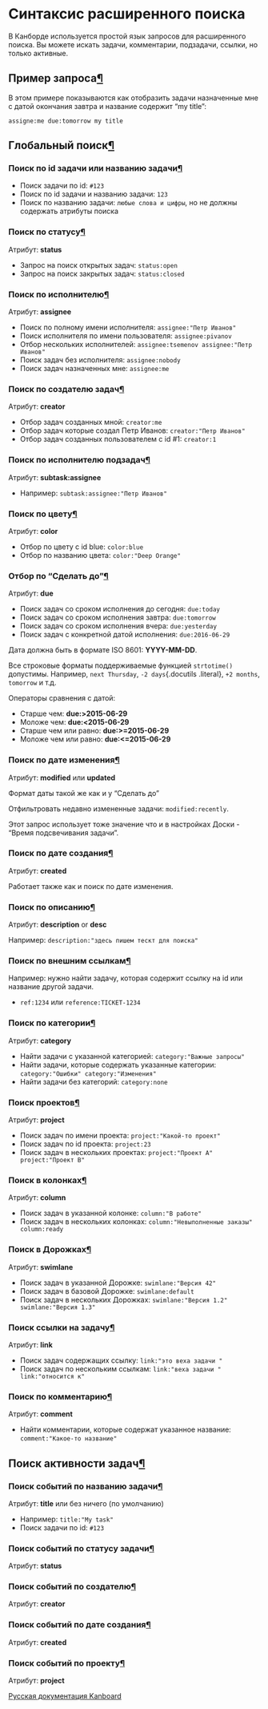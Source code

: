 Синтаксис расширенного поиска
=============================


В Канборде используется простой язык запросов для расширенного поиска. Вы можете искать задачи, комментарии, подзадачи, ссылки, но только активные.


Пример запроса[¶](#example-of-query "Ссылка на этот заголовок")
---------------------------------------------------------------



В этом примере показываются как отобразить задачи назначенные мне с датой окончания завтра и название содержит “my title”:



    assigne:me due:tomorrow my title



Глобальный поиск[¶](#global-search "Ссылка на этот заголовок")
--------------------------------------------------------------



### Поиск по id задачи или названию задачи[¶](#search-by-task-id-or-title "Ссылка на этот заголовок")

-   Поиск задачи по id: `#123`
-   Поиск по id задачи и названию задачи: `123`
-   Поиск по названию задачи: `любые слова и цифры`, но не должны содержать атрибуты поиска


### Поиск по статусу[¶](#search-by-status "Ссылка на этот заголовок")

Атрибут: **status**

-   Запрос на поиск открытых задач: `status:open`
-   Запрос на поиск закрытых задач: `status:closed`



### Поиск по исполнителю[¶](#search-by-assignee "Ссылка на этот заголовок")


Атрибут: **assignee**

-   Поиск по полному имени исполнителя: `assignee:"Петр Иванов"`
-   Поиск исполнителя по имени пользователя: `assignee:pivanov`
-   Отбор нескольких исполнителей: `assignee:tsemenov assignee:"Петр Иванов"`
-   Поиск задач без исполнителя: `assignee:nobody`
-   Поиск задач назначенных мне: `assignee:me`


### Поиск по создателю задач[¶](#search-by-task-creator "Ссылка на этот заголовок")


Атрибут: **creator**

-   Отбор задач созданных мной: `creator:me`
-   Отбор задач которые создал Петр Иванов: `creator:"Петр Иванов"`
-   Отбор задач созданных пользователем с id \#1: `creator:1`


### Поиск по исполнителю подзадач[¶](#search-by-subtask-assignee "Ссылка на этот заголовок")

Атрибут: **subtask:assignee**

-   Например: `subtask:assignee:"Петр Иванов"`


### Поиск по цвету[¶](#search-by-color "Ссылка на этот заголовок")

Атрибут: **color**

-   Отбор по цвету с id blue: `color:blue`
-   Отбор по названию цвета: `color:"Deep Orange"`


### Отбор по “Сделать до”[¶](#search-by-the-due-date "Ссылка на этот заголовок")


Атрибут: **due**

-   Поиск задач со сроком исполнения до сегодня: `due:today`
-   Поиск задач со сроком исполнения завтра: `due:tomorrow`
-   Поиск задач со сроком исполнения вчера: `due:yesterday`
-   Поиск задач с конкретной датой исполнения: `due:2016-06-29`

Дата должна быть в формате ISO 8601: **YYYY-MM-DD**.

Все строковые форматы поддерживаемые функцией `strtotime()` допустимы. Например, `next Thursday`, `-2 days`{.docutils .literal}, `+2 months`, `tomorrow` и т.д.


Операторы сравнения с датой:

-   Старше чем: **due:\>2015-06-29**
-   Моложе чем: **due:\<2015-06-29**
-   Старше чем или равно: **due:\>=2015-06-29**
-   Моложе чем или равно: **due:\<=2015-06-29**


### Поиск по дате изменения[¶](#search-by-modification-date "Ссылка на этот заголовок")

Атрибут: **modified** или **updated**

Формат даты такой же как и у “Сделать до”

Отфильтровать недавно измененные задачи: `modified:recently`.

Этот запрос использует тоже значение что и в настройках Доски - “Время подсвечивания задачи”.


### Поиск по дате создания[¶](#search-by-creation-date "Ссылка на этот заголовок")

Атрибут: **created**

Работает также как и поиск по дате изменения.


### Поиск по описанию[¶](#search-by-description "Ссылка на этот заголовок")

Атрибут: **description** or **desc**

Например: `description:"здесь пишем тескт для поиска"`


### Поиск по внешним ссылкам[¶](#search-by-external-reference "Ссылка на этот заголовок")

Например: нужно найти задачу, которая содержит ссылку на id или название другой задачи.

-   `ref:1234` или `reference:TICKET-1234`


### Поиск по категории[¶](#search-by-category "Ссылка на этот заголовок")

Атрибут: **category**

-   Найти задачи с указанной категорией: `category:"Важные запросы"`
-   Найти задачи, которые содержать указанные категории: `category:"Ошибки" category:"Изменения"`
-   Найти задачи без категорий: `category:none`


### Поиск проектов[¶](#search-by-project "Ссылка на этот заголовок")

Атрибут: **project**

-   Поиск задач по имени проекта: `project:"Какой-то проект"`
-   Поиск задач по id проекта: `project:23`
-   Поиск задач в нескольких проектах: `project:"Проект A" project:"Проект B"`


### Поиск в колонках[¶](#search-by-columns "Ссылка на этот заголовок")

Атрибут: **column**

-   Поиск задач в указанной колонке: `column:"В работе"`
-   Поиск задач в нескольких колонках: `column:"Невыполненные заказы" column:ready`


### Поиск в Дорожках[¶](#search-by-swim-lane "Ссылка на этот заголовок")

Атрибут: **swimlane**

-   Поиск задач в указанной Дорожке: `swimlane:"Версия 42"`
-   Поиск задач в базовой Дорожке: `swimlane:default`
-   Поиск задач в нескольких Дорожках: `swimlane:"Версия 1.2" swimlane:"Версия 1.3"`


### Поиск ссылки на задачу[¶](#search-by-task-link "Ссылка на этот заголовок")

Атрибут: **link**

-   Поиск задач содержащих ссылку: `link:"это веха задачи "`
-   Поиск задач по нескольким ссылкам: `link:"веха задачи " link:"относится к"`


### Поиск по комментарию[¶](#search-by-comment "Ссылка на этот заголовок")

Атрибут: **comment**

-   Найти комментарии, которые содержат указанное название: `comment:"Какое-то название"`


Поиск активности задач[¶](#activity-stream-search "Ссылка на этот заголовок")
-----------------------------------------------------------------------------



### Поиск событий по названию задачи[¶](#search-events-by-task-title "Ссылка на этот заголовок")



Атрибут: **title** или без ничего (по умолчанию)

-   Например: `title:"My task"`
-   Поиск задачи по id: `#123`


### Поиск событий по статусу задачи[¶](#search-events-by-task-status "Ссылка на этот заголовок")

Атрибут: **status**



### Поиск событий по создателю[¶](#search-by-event-creator "Ссылка на этот заголовок")

Атрибут: **creator**



### Поиск событий по дате создания[¶](#search-by-event-creation-date "Ссылка на этот заголовок")

Атрибут: **created**



### Поиск событий по проекту[¶](#search-events-by-project "Ссылка на этот заголовок")

Атрибут: **project**


 



 



 



[Русская документация Kanboard](http://Kanboard.ru/doc/)

